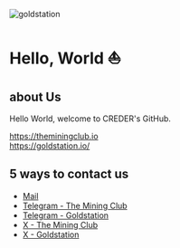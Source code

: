 ![goldstation](https://github.com/CrederLabs/DIGau-Collateral-Manager/assets/34641838/7de436c5-27f4-4669-aeb9-cc999201ef0b)

# Hello, World ⛵︎

## about Us

Hello World, welcome to CREDER's GitHub.

https://theminingclub.io<br />
https://goldstation.io/

## 5 ways to contact us

<ul>
<li><a href="mailto:contact@creder.biz" rel="creder">Mail</a></li>
<li><a href="https://t.me/theminingclub_official" rel="creder">Telegram - The Mining Club</a></li>
<li><a href="https://t.me/official_goldstation" rel="goldstation">Telegram - Goldstation</a></li>
<li><a href="https://twitter.com/The_MiningClub" rel="creder">X - The Mining Club</a></li>
<li><a href="https://twitter.com/goldstation_io" rel="goldstation">X - Goldstation</a></li>
</ul>